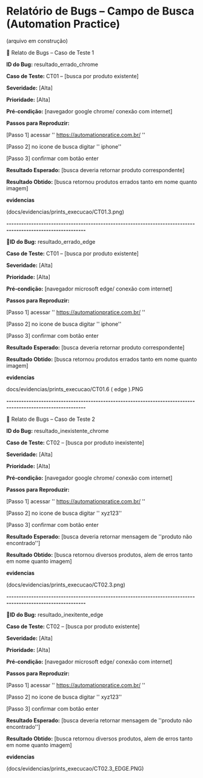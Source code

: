 # Relatório de Bugs – Campo de Busca (Automation Practice)
(arquivo em construção)


🐞 Relato de Bugs – Caso de Teste 1

**ID do Bug:** resultado_errado_chrome

**Caso de Teste:** CT01 – [busca por produto existente]

**Severidade:** [Alta]

**Prioridade:** [Alta]

**Pré-condição:** [navegador google chrome/ conexão com internet]

**Passos para Reproduzir:**

[Passo 1]
acessar '' https://automationpratice.com.br/ ''

[Passo 2]
no icone de busca digitar '' iphone''

[Passo 3]
confirmar com botão enter

**Resultado Esperado:**
[busca deveria retornar produto correspondente]

**Resultado Obtido:**
[busca retornou produtos errados tanto em nome quanto imagem]

**evidencias**

(docs/evidencias/prints_execucao/CT01.3.png)

**------------------------------------------------------------------------------------------------------------**

🐞**ID do Bug:** resultado_errado_edge

**Caso de Teste:** CT01 – [busca por produto existente]

**Severidade:** [Alta]

**Prioridade:** [Alta]

**Pré-condição:** [navegador microsoft edge/ conexão com internet]

**Passos para Reproduzir:**

[Passo 1]
acessar '' https://automationpratice.com.br/ ''

[Passo 2]
no icone de busca digitar '' iphone''

[Passo 3]
confirmar com botão enter

**Resultado Esperado:**
[busca deveria retornar produto correspondente]

**Resultado Obtido:**
[busca retornou produtos errados tanto em nome quanto imagem]

**evidencias**

docs/evidencias/prints_execucao/CT01.6 ( edge ).PNG

**------------------------------------------------------------------------------------------------------------**

🐞 Relato de Bugs – Caso de Teste 2

**ID do Bug:** resultado_inexistente_chrome

**Caso de Teste:** CT02 – [busca por produto inexistente]

**Severidade:** [Alta]

**Prioridade:** [Alta]

**Pré-condição:** [navegador google chrome/ conexão com internet]

**Passos para Reproduzir:**

[Passo 1]
acessar '' https://automationpratice.com.br/ ''

[Passo 2]
no icone de busca digitar '' xyz123''

[Passo 3]
confirmar com botão enter

**Resultado Esperado:**
[busca deveria retornar mensagem de ''produto não encontrado'']

**Resultado Obtido:**
[busca retornou  diversos produtos, alem de erros tanto em nome quanto imagem]

**evidencias**

(docs/evidencias/prints_execucao/CT02.3.png)

**------------------------------------------------------------------------------------------------------------**

🐞**ID do Bug:** resultado_inexitente_edge

**Caso de Teste:** CT02 – [busca por produto existente]

**Severidade:** [Alta]

**Prioridade:** [Alta]

**Pré-condição:** [navegador microsoft edge/ conexão com internet]

**Passos para Reproduzir:**

[Passo 1]
acessar '' https://automationpratice.com.br/ ''

[Passo 2]
no icone de busca digitar '' xyz123''

[Passo 3]
confirmar com botão enter

**Resultado Esperado:**
[busca deveria retornar mensagem de ''produto não encontrado'']

**Resultado Obtido:**
[busca retornou  diversos produtos, alem de erros tanto em nome quanto imagem]


**evidencias**

(docs/evidencias/prints_execucao/CT02.3_EDGE.PNG)
